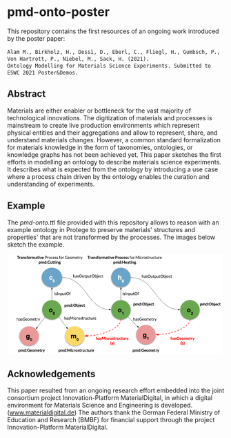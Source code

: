 # pmd-onto-poster

This repository contains the first resources of an ongoing work introduced by the poster paper:

```
Alam M., Birkholz, H., Dessì, D., Eberl, C., Fliegl, H., Gumbsch, P., Von Hartrott, P., Niebel, M., Sack, H. (2021). 
Ontology Modelling for Materials Science Experiments. Submitted to ESWC 2021 Poster&Demos.

```

## Abstract

Materials are either enabler or bottleneck for the vast majority of technological innovations.  The digitization of materials and processes is mainstream to create live production environments which represent physical entities and their aggregations and allow to represent, share, and understand materials changes.  However, a common standard formalization for materials knowledge in the form of taxonomies, ontologies, or knowledge graphs has not been achieved yet. This paper sketches the first efforts in modelling an ontology to describe materials science experiments. It describes what is expected from the ontology by introducing a use case where a process chain driven by the ontology enables the curation and understanding of experiments.



## Example 

The *pmd-onto.ttl* file provided with this repository allows to reason with an example ontology in Protege to preserve materials' structures and properties' that are not transformed by the processes. The images below sketch the example.

<img src="https://github.com/ISE-FIZKarlsruhe/pmd-onto-poster/blob/main/images/reasoning-example.png" alt="image" width="500" />


## Acknowledgements

This paper resulted from an ongoing research effort embedded into the joint consortium project Innovation-Platform MaterialDigital, in which a digital environment for Materials Science and Engineering is developed. (www.materialdigital.de) The authors thank the German Federal Ministry of Education and Research (BMBF) for financial support through the project Innovation-Platform MaterialDigital.







